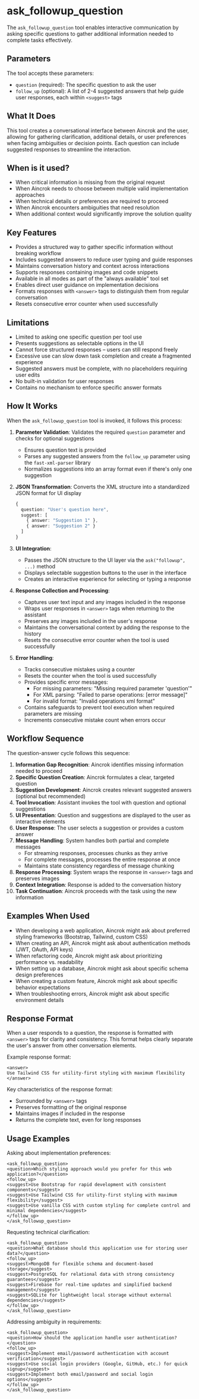 # ask_followup_question

The `ask_followup_question` tool enables interactive communication by asking specific questions to gather additional information needed to complete tasks effectively.

## Parameters

The tool accepts these parameters:

- `question` (required): The specific question to ask the user
- `follow_up` (optional): A list of 2-4 suggested answers that help guide user responses, each within `<suggest>` tags

## What It Does

This tool creates a conversational interface between Aincrok and the user, allowing for gathering clarification, additional details, or user preferences when facing ambiguities or decision points. Each question can include suggested responses to streamline the interaction.

## When is it used?

- When critical information is missing from the original request
- When Aincrok needs to choose between multiple valid implementation approaches
- When technical details or preferences are required to proceed
- When Aincrok encounters ambiguities that need resolution
- When additional context would significantly improve the solution quality

## Key Features

- Provides a structured way to gather specific information without breaking workflow
- Includes suggested answers to reduce user typing and guide responses
- Maintains conversation history and context across interactions
- Supports responses containing images and code snippets
- Available in all modes as part of the "always available" tool set
- Enables direct user guidance on implementation decisions
- Formats responses with `<answer>` tags to distinguish them from regular conversation
- Resets consecutive error counter when used successfully

## Limitations

- Limited to asking one specific question per tool use
- Presents suggestions as selectable options in the UI
- Cannot force structured responses – users can still respond freely
- Excessive use can slow down task completion and create a fragmented experience
- Suggested answers must be complete, with no placeholders requiring user edits
- No built-in validation for user responses
- Contains no mechanism to enforce specific answer formats

## How It Works

When the `ask_followup_question` tool is invoked, it follows this process:

1. **Parameter Validation**: Validates the required `question` parameter and checks for optional suggestions

    - Ensures question text is provided
    - Parses any suggested answers from the `follow_up` parameter using the `fast-xml-parser` library
    - Normalizes suggestions into an array format even if there's only one suggestion

2. **JSON Transformation**: Converts the XML structure into a standardized JSON format for UI display

    ```typescript
    {
      question: "User's question here",
      suggest: [
        { answer: "Suggestion 1" },
        { answer: "Suggestion 2" }
      ]
    }
    ```

3. **UI Integration**:

    - Passes the JSON structure to the UI layer via the `ask("followup", ...)` method
    - Displays selectable suggestion buttons to the user in the interface
    - Creates an interactive experience for selecting or typing a response

4. **Response Collection and Processing**:

    - Captures user text input and any images included in the response
    - Wraps user responses in `<answer>` tags when returning to the assistant
    - Preserves any images included in the user's response
    - Maintains the conversational context by adding the response to the history
    - Resets the consecutive error counter when the tool is used successfully

5. **Error Handling**:
    - Tracks consecutive mistakes using a counter
    - Resets the counter when the tool is used successfully
    - Provides specific error messages:
        - For missing parameters: "Missing required parameter 'question'"
        - For XML parsing: "Failed to parse operations: [error message]"
        - For invalid format: "Invalid operations xml format"
    - Contains safeguards to prevent tool execution when required parameters are missing
    - Increments consecutive mistake count when errors occur

## Workflow Sequence

The question-answer cycle follows this sequence:

1. **Information Gap Recognition**: Aincrok identifies missing information needed to proceed
2. **Specific Question Creation**: Aincrok formulates a clear, targeted question
3. **Suggestion Development**: Aincrok creates relevant suggested answers (optional but recommended)
4. **Tool Invocation**: Assistant invokes the tool with question and optional suggestions
5. **UI Presentation**: Question and suggestions are displayed to the user as interactive elements
6. **User Response**: The user selects a suggestion or provides a custom answer
7. **Message Handling**: System handles both partial and complete messages
    - For streaming responses, processes chunks as they arrive
    - For complete messages, processes the entire response at once
    - Maintains state consistency regardless of message chunking
8. **Response Processing**: System wraps the response in `<answer>` tags and preserves images
9. **Context Integration**: Response is added to the conversation history
10. **Task Continuation**: Aincrok proceeds with the task using the new information

## Examples When Used

- When developing a web application, Aincrok might ask about preferred styling frameworks (Bootstrap, Tailwind, custom CSS)
- When creating an API, Aincrok might ask about authentication methods (JWT, OAuth, API keys)
- When refactoring code, Aincrok might ask about prioritizing performance vs. readability
- When setting up a database, Aincrok might ask about specific schema design preferences
- When creating a custom feature, Aincrok might ask about specific behavior expectations
- When troubleshooting errors, Aincrok might ask about specific environment details

## Response Format

When a user responds to a question, the response is formatted with `<answer>` tags for clarity and consistency. This format helps clearly separate the user's answer from other conversation elements.

Example response format:

```
<answer>
Use Tailwind CSS for utility-first styling with maximum flexibility
</answer>
```

Key characteristics of the response format:

- Surrounded by `<answer>` tags
- Preserves formatting of the original response
- Maintains images if included in the response
- Returns the complete text, even for long responses

## Usage Examples

Asking about implementation preferences:

```
<ask_followup_question>
<question>Which styling approach would you prefer for this web application?</question>
<follow_up>
<suggest>Use Bootstrap for rapid development with consistent components</suggest>
<suggest>Use Tailwind CSS for utility-first styling with maximum flexibility</suggest>
<suggest>Use vanilla CSS with custom styling for complete control and minimal dependencies</suggest>
</follow_up>
</ask_followup_question>
```

Requesting technical clarification:

```
<ask_followup_question>
<question>What database should this application use for storing user data?</question>
<follow_up>
<suggest>MongoDB for flexible schema and document-based storage</suggest>
<suggest>PostgreSQL for relational data with strong consistency guarantees</suggest>
<suggest>Firebase for real-time updates and simplified backend management</suggest>
<suggest>SQLite for lightweight local storage without external dependencies</suggest>
</follow_up>
</ask_followup_question>
```

Addressing ambiguity in requirements:

```
<ask_followup_question>
<question>How should the application handle user authentication?</question>
<follow_up>
<suggest>Implement email/password authentication with account verification</suggest>
<suggest>Use social login providers (Google, GitHub, etc.) for quick signup</suggest>
<suggest>Implement both email/password and social login options</suggest>
</follow_up>
</ask_followup_question>
```
